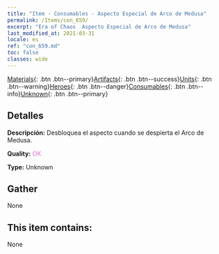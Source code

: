 ```yaml
---
title: "Item - Consumables - Aspecto Especial de Arco de Medusa"
permalink: /Items/con_659/
excerpt: "Era of Chaos  Aspecto Especial de Arco de Medusa"
last_modified_at: 2021-03-31
locale: es
ref: "con_659.md"
toc: false
classes: wide
---
```

 [Materials](/es/Items/){: .btn .btn--primary}[Artifacts](/es/Items/Artifacts/){: .btn .btn--success}[Units](/es/Items/Units/){: .btn .btn--warning}[Heroes](/es/Items/Heroes/){: .btn .btn--danger}[Consumables](/es/Items/Consumables/){: .btn .btn--info}[Unknown](/es/Items/Unknown/){: .btn .btn--primary}

## Detalles
 **Descripción:** Desbloquea el aspecto cuando se despierta el Arco de Medusa.

 **Quality:** <span style="color: #DA70D6">OK</span>

 **Type:** Unknown

## Gather

  None

## This item contains:

  None

